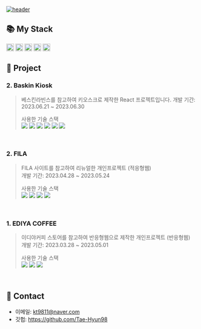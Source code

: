 
<a href="#!">![header](https://capsule-render.vercel.app/api?type=soft&color=black&height=250&section=header&text=FrontEnd%-Developer-nl-태현's%20Portfolio&fontSize=50&fontColor=fff&animation=fadeIn)</a>
## 📚 My Stack  
<a href="#!"><img height="20px" src="https://img.shields.io/badge/html5-E34F26?style=flat&logo=html5&logoColor=white"/></a>
<a href="#!"><img height="20px" src="https://img.shields.io/badge/css3-1572B6?style=flat&logo=css3&logoColor=white"/></a>
<a href="#!"><img height="20px" src="https://img.shields.io/badge/jquery-0769AD?style=flat&logo=jquery&logoColor=white"/></a>
<a href="#!"><img height="20px" src="https://img.shields.io/badge/javascript-F7DF1E?style=flat&logo=javascript&logoColor=white"/></a>
<a href="#!"><img height="20px" src="https://img.shields.io/badge/react-61DAFB?style=flat&logo=react&logoColor=white"/></a>

## 📌 Project

### 2. Baskin Kiosk
> 베스킨라빈스를 참고하여 키오스크로 제작한 React 프로젝트입니다.
> 개발 기간: 2023.06.21 ~ 2023.06.30
>
> 사용한 기술 스택  
  <a href="#!"><img src="https://img.shields.io/badge/React-61DAFB?style=flat&logo=react&logoColor=white"/></a>
  <a href="#!"><img src="https://img.shields.io/badge/Redux-764ABC?style=flat&logo=redux&logoColor=white"/></a>
  <a href="#!"><img src="https://img.shields.io/badge/CSS3-1572B6?style=flat&logo=css3&logoColor=white"/></a>
  <a href="#!"><img src="https://img.shields.io/badge/JavaScript-F7DF1E?style=flat&logo=javascript&logoColor=white"/></a>
  <a href="#!"><img src="https://img.shields.io/badge/StyledComponents-DB7093?style=flat&logo=styledcomponents&logoColor=white"/></a>
  <a href="#!"><img src="https://img.shields.io/badge/FramerMotion-0055FF?style=flat&logo=framer&logoColor=white"/></a>

<br/>

### 2. FILA
> FILA 사이트를 참고하여 리뉴얼한 개인프로젝트 (적응형웹)  
> 개발 기간: 2023.04.28 ~ 2023.05.24
>
> 사용한 기술 스택  
<a href="#!"><img src="https://img.shields.io/badge/html5-E34F26?style=flat&logo=html5&logoColor=white"/></a>
<a href="#!"><img src="https://img.shields.io/badge/css3-1572B6?style=flat&logo=css3&logoColor=white"/></a>
<a href="#!"><img src="https://img.shields.io/badge/jquery-0769AD?style=flat&logo=jquery&logoColor=white"/></a>
<a href="#!"><img src="https://img.shields.io/badge/javascript-F7DF1E?style=flat&logo=javascript&logoColor=white"/></a>

<br/>

### 1. EDIYA COFFEE
> 이디야커피 스토어를 참고하여 반응형웹으로 제작한 개인프로젝트 (반응형웹)  
> 개발 기간: 2023.03.28 ~ 2023.05.01
>
> 사용한 기술 스택  
<a href="#!"><img src="https://img.shields.io/badge/html5-E34F26?style=flat&logo=html5&logoColor=white"/></a>
<a href="#!"><img src="https://img.shields.io/badge/css3-1572B6?style=flat&logo=css3&logoColor=white"/></a>
<a href="#!"><img src="https://img.shields.io/badge/jquery-0769AD?style=flat&logo=jquery&logoColor=white"/></a>

<br/>


## 📌 Contact
- 이메일: kt9811@naver.com
- 깃헙: https://github.com/Tae-Hyun98

 
 
